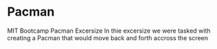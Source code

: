 # Pacman
MIT Bootcamp Pacman Excersize
In thie excersize we were tasked with creating a Pacman that would move back and forth accross the screen
